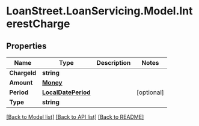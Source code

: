 # LoanStreet.LoanServicing.Model.InterestCharge
## Properties

Name | Type | Description | Notes
------------ | ------------- | ------------- | -------------
**ChargeId** | **string** |  | 
**Amount** | [**Money**](Money.md) |  | 
**Period** | [**LocalDatePeriod**](LocalDatePeriod.md) |  | [optional] 
**Type** | **string** |  | 

[[Back to Model list]](../README.md#documentation-for-models) [[Back to API list]](../README.md#documentation-for-api-endpoints) [[Back to README]](../README.md)

